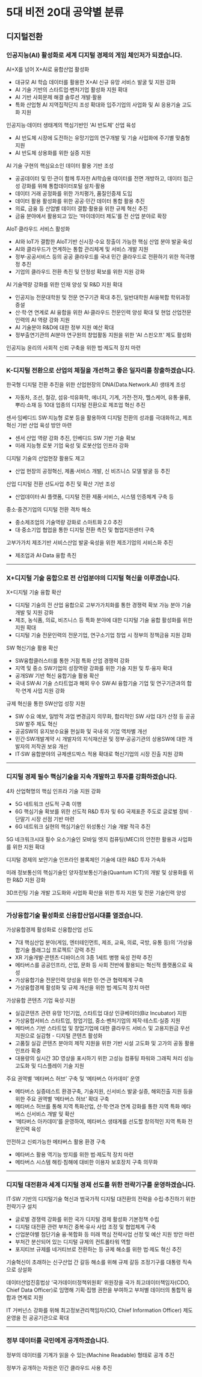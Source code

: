 # 5대 비전 20대 공약별 분류

## 디지털전환

### 인공지능(AI) 활성화로 세계 디지털 경제의 게임 체인저가 되겠습니다.

AI+X를 넘어 X+AI로 융합산업 활성화
- 대규모 AI 학습 데이터를 활용한 X+AI 신규 유망 서비스 발굴 및 지원 강화
- AI 기술 기반의 스타트업·벤처기업 활성화 지원 확대
- AI 기반 사회문제 해결 솔루션 개발·활용
- 특화 산업형 AI 지역집적단지 조성 확대와 입주기업의 사업화 및 AI 응용기술 고도화 지원

인공지능·데이터 생태계의 핵심기반인 ‘AI 반도체’ 산업 육성
- AI 반도체 시장에 도전하는 유망기업의 연구개발 및 기술 사업화에 주기별 맞춤형 지원
- AI 반도체 상용화를 위한 실증 지원

AI 기술 구현의 핵심요소인 데이터 활용 기반 조성
- 공공데이터 및 민·관이 함께 투자한 AI학습용 데이터를 전면 개방하고, 데이터 접근성 강화를 위해 통합데이터포털 설치·활용
- 데이터 거래 공정화를 위한 가치평가, 품질인증제 도입
- 데이터 활용 활성화를 위한 공공·민간 데이터 통합 활용 추진
- 의료, 금융 등 산업별 데이터 결합·활용을 위한 규제 혁신 추진
- 금융 분야에서 활용되고 있는 ‘마이데이터 제도’를 전 산업 분야로 확장

AIoT·클라우드 서비스 활성화
- AI와 IoT가 결합한 AIoT기반 신시장·수요 창출이 가능한 핵심 산업 분야 발굴·육성
- AI와 클라우드가 연계하는 통합 관리체계 및 서비스 개발 지원
- 정부·공공서비스 등의 공공 클라우드를 국내 민간 클라우드로 전환하기 위한 적극행정 추진
- 기업의 클라우드 전환 촉진 및 안정성 확보를 위한 지원 강화

AI 기술역량 강화를 위한 인재 양성 및 R&D 지원 확대
- 인공지능 전문대학원 및 전문 연구기관 확대 추진, 일반대학원 AI융복합 학위과정 증설
- 산·학·연 연계로 AI 융합을 위한 AI·클라우드 전문인력 양성 확대 및 현업 산업전문인력의 AI 역량 강화 지원
- AI 기술분야 R&D에 대한 정부 지원 예산 확대
- 정부출연기관의 AI분야 연구원의 창업활동 지원을 위한 ‘AI 스핀오프’ 제도 활성화

인공지능 윤리의 사회적 신뢰 구축을 위한 법·제도적 장치 마련

---

### K-디지털 전환으로 산업의 체질을 개선하고 좋은 일자리를 창출하겠습니다.

한국형 디지털 전환 추진을 위한 산업현장의 DNA(Data.Network.AI) 생태계 조성
- 자동차, 조선, 철강, 섬유·석유화학, 에너지, 기계, 가전·전자, 헬스케어, 유통·물류, 뿌리·소재 등 10대 업종의 디지털 전환으로 제조업 혁신 추진 

센서·임베디드 SW·지능형 로봇 등을 활용하여 디지털 전환의 성과를 극대화하고, 제조혁신 기반 산업 육성 방안 마련
- 센서 산업 역량 강화 추진, 인베디드 SW 기반 기술 확보
- 미래 지능형 로봇 기업 육성 및 로봇산업 인프라 강화

디지털 기술의 산업현장 활용도 제고
- 산업 현장의 공정혁신, 제품·서비스 개발, 신 비즈니스 모델 발굴 등 추진

산업 디지털 전환 선도사업 추진 및 확산 기반 조성
- 산업데이터·AI 플랫폼, 디지털 전환 제품·서비스, 시스템 인증체계 구축 등

중소·중견기업의 디지털 전환 격차 해소
- 중소제조업의 기술역량 강화로 스마트화 2.0 추진
- 대·중소기업 협업을 통한 디지털 전환 촉진 및 협업지원센터 구축

고부가가치 제조기반 서비스산업 발굴·육성을 위한 제조기업의 서비스화 추진
- 제조업과 AI·Data 융합 촉진

---

### X+디지털 기술 융합으로 전 산업분야의 디지털 혁신을 이루겠습니다.

X+디지털 기술 융합 확산
- 디지털 기술의 전 산업 융합으로 고부가가치화를 통한 경쟁력 확보 가능 분야 기술 개발 및 지원 강화
- 제조, 농식품, 의료, 비즈니스 등 특화 분야에 대한 디지털 기술 융합 활성화를 위한 지원 확대 
- 디지털 기술 전문인력의 전문기업, 연구소기업 창업 시 정부의 정책금융 지원 강화

SW 혁신기술 활용 확산
- SW융합클러스터를 통한 거점 특화 산업 경쟁력 강화
- 지역 및 중소 SW기업의 성장역량 강화를 위한 기술 지원 및 투·융자 확대
- 공개SW 기반 혁신 융합기술 활용 확산
- 국내 SW·AI 기술 스타트업과 해외 우수 SW·AI 융합기술 기업 및 연구기관과의 합작·연계 사업 지원 강화

규제 혁신을 통한 SW산업 성장 지원
- SW 수요 예보, 일방적 과업 변경금지 의무화, 합리적인 SW 사업 대가 산정 등 공공SW 발주 제도 혁신
- 공공SW의 유지보수요율 현실화 및 국내·외 기업 역차별 개선
- 민간·SW개발계약 시 개발자의 지식재산권 및 정부·공공기관의 상용SW에 대한 개발자의 저작권 보유 개선 
- IT·SW 융합분야의 규제샌드박스 적용 확대로 혁신기업의 시장 진출 지원 강화

---

### 디지털 경제 필수 핵심기술을 지속 개발하고 투자를 강화하겠습니다.

4차 산업혁명의 핵심 인프라 기술 지원 강화
- 5G 네트워크 선도적 구축 이행
- 6G 핵심기술 확보를 위한 선도적 R&D 투자 및 6G 국제표준 주도로 글로벌 장비ㆍ단말기 시장 선점 기반 마련
- 6G 네트워크 실현의 핵심기술인 위성통신 기술 개발 적극 추진

5G 네크워크시대 필수 요소기술인 모바일 엣지 컴퓨팅(MEC)의 안전한 활용과 사업화를 위한 지원 확대


디지털 경제의 보안기술 인프라인 블록체인 기술에 대한 R&D 투자 가속화

미래 정보통신의 핵심기술인 양자정보통신기술(Quantum ICT)의 개발 및 상용화를 위한 R&D 지원 강화

3D프린팅 기술 개발 고도화와 사업화 확산을 위한 투자 지원 및 전문 기술인력 양성

---

### 가상융합기술 활성화로 신융합산업시대를 열겠습니다.
가상융합경제 활성화로 신융합산업 선도
- 7대 핵심산업 분야(게임, 엔터테인먼트, 제조, 교육, 의료, 국방, 유통 등)의 ‘가상융합기술 플래그십 프로젝트’ 강력 추진
- XR 기술개발·콘텐츠·디바이스의 3종 1세트 병행 육성 전략 추진 
- 메타버스를 공공인프라, 산업, 문화 등 사회 전반에 활용되는 혁신적 플랫폼으로 육성
- 가상융합기술 전문인력 양성을 위한 민·연·관 협력체계 구축
- 가상융합경제 활성화 및 규제 개선을 위한 법·제도적 장치 마련

가상융합 콘텐츠 기업 육성·지원
- 실감콘텐츠 관련 유망 1인기업, 스타트업 대상 인큐베이터(Biz Incubator) 지원
- 가상융합서비스 스타트업, 창업기업, 중소·벤처기업의 제작·테스트·실증 지원 
- 메타버스 기반 스타트업 및 창업기업에 대한 클라우드 서비스 및 고용지원금 우선 지원으로 실감형 - 디지털 콘텐츠 활성화
- 고품질 실감 콘텐츠 분야의 제작 지원을 위한 기반 시설 고도화 및 고가의 공동 활용 인프라 확충
- 대용량의 실시간 3D 영상을 표시하기 위한 고성능 컴퓨팅 파워와 그래픽 처리 성능 고도화 및 디스플레이 기술 지원

주요 권역별 ‘메타버스 허브’ 구축 및 ‘메타버스 아카데미’ 운영
- 메타버스 실증테스트 환경구축, 기술지원, 신서비스 발굴·실증, 해외진출 지원 등을 위한 주요 권역별 ‘메타버스 허브’ 확대 구축
- 메타버스 허브를 통해 지역 특화산업, 산·학·연과 연계 강화를 통한 지역 특화 메타버스 신서비스 개발 및 확산
- ‘메타버스 아카데미’를 운영하여, 메타버스 생태계를 선도할 창의적인 지역 특화 전문인력 육성

안전하고 신뢰가능한 메타버스 활용 환경 구축
- 메타버스 활용 역기능 방지를 위한 법·제도적 장치 마련
- 메타버스 시스템 해킹·침해에 대비한 이용자 보호장치 구축 의무화

---

### 디지털 대전환과 세계 디지털 경제 선도를 위한 전략기구를 운영하겠습니다.

IT·SW 기반의 디지털기술 혁신과 범국가적 디지털 대전환의 전략을 수립·추진하기 위한 전략기구 설치
- 글로벌 경쟁력 강화를 위한 국가 디지털 경제 활성화 기본정책 수립
- 디지털 대전환 관련 부처간 중복·유사 사업 조정 및 협업체계 구축
- 산업분야별 첨단기술 융·복합화 등 미래 핵심 전략사업 선정 및 예산 지원 방안 마련
- 부처간 분산되어 있는 디지털 규제의 컨트롤타워 역할
- 포지티브 규제를 네거티브로 전환하는 등 규제 해소를 위한 법·제도 혁신 추진

기술혁신이 초래하는 신구산업 간 갈등 해소를 위해 규제 갈등 조정기구를 대통령 직속으로 상설화

데이터산업진흥법상 ‘국가데이터정책위원회’ 위원장을 국가 최고데이터책임자(CDO, Chief Data Officer)로 임명해 기획·집행 권한을 부여하고 부처별 데이터의 통합적 융합과 연계로 지원

IT 거버넌스 강화를 위해 최고정보관리책임자(CIO, Chief Information Officer) 제도 운영을 전 공공기관으로 확대
 
---

### 정부 데이터를 국민에게 공개하겠습니다.

정부의 데이터를 기계가 읽을 수 있는(Machine Readable) 형태로 공개 추진

정부가 공개하는 자원은 민간 클라우드 사용 추진
